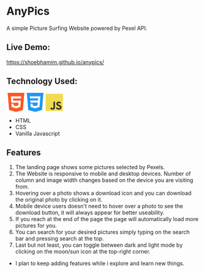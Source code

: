 # AnyPics
A simple Picture Surfing Website powered by Pexel API.

## Live Demo:
https://shoebhamim.github.io/anypics/

## Technology Used: 
<div style="display: flex; ">
  <img src="./images/html-5.png" alt="HTML" width="50" height="50">
  <img src="./images/css.png" alt="CSS" width="50" height="50">
  <img src="./images/js.png" alt="JavaScript" width="50" height="50">
</div>


- HTML 
- CSS
- Vanilla Javascript
## Features
1. The landing page shows some pictures selected by Pexels.
2. The Website is responsive to mobile and desktop devices. Number of column and image width changes based on the device you are visiting from.
3. Hovering over a photo shows a download icon and you can download the original photo by clicking on it.
4. Mobile device users doesn't need to hover over a photo to see the download button, it will always appear for better useability.
5. If you reach at the end of the page the page will automatically load more pictures for you.
6. You can search for your desired pictures simply typing on the search bar and pressing search at the top.
7. Last but not least, you can toggle between dark and light mode by clicking on the moon/sun icon at the top-right corner.

* I plan to keep adding features while i explore and learn new things.




